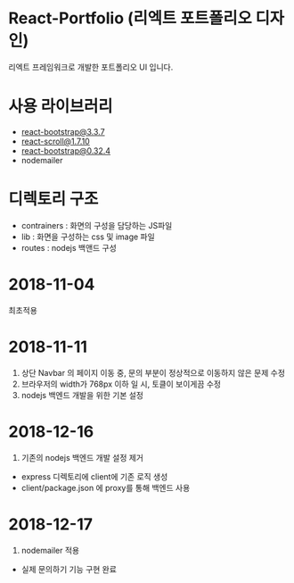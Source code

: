 # React-Portfolio (리엑트 포트폴리오 디자인)
리엑트 프레임워크로 개발한 포트폴리오 UI  입니다.

# 사용 라이브러리
 - react-bootstrap@3.3.7
 - react-scroll@1.7.10
 - react-bootstrap@0.32.4
 - nodemailer

# 디렉토리 구조
 - contrainers : 화면의 구성을 담당하는 JS파일
 - lib : 화면을 구성하는 css 및 image 파일
 - routes : nodejs 백앤드 구성


# 2018-11-04
최초적용

# 2018-11-11
1. 상단 Navbar 의 페이지 이동 중, 문의 부분이 정상적으로 이동하지 않은 문제 수정
2. 브라우저의 width가 768px 이하 일 시, 토클이 보이게끔 수정
3. nodejs 백엔드 개발을 위한 기본 설정

# 2018-12-16
1. 기존의 nodejs 백엔드 개발 설정 제거
- express 디렉토리에 client에 기존 로직 생성
- client/package.json 에 proxy를 통해 백엔드 사용

# 2018-12-17
1. nodemailer 적용
- 실제 문의하기 기능 구현 완료
